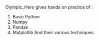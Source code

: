 Olympic_Hero gives hands on practice of :
1. Basic Python
2. Numpy
3. Pandas
4. Matplotlib
And their various techniques.

